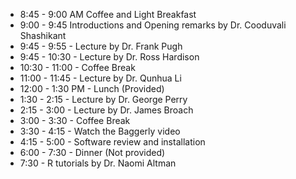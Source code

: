 * 8:45 - 9:00 AM Coffee and Light Breakfast
* 9:00 - 9:45 Introductions and Opening remarks by Dr. Cooduvali Shashikant
* 9:45 - 9:55 - Lecture by Dr. Frank Pugh
* 9:45 - 10:30 - Lecture by Dr. Ross Hardison
* 10:30 - 11:00 - Coffee Break
* 11:00 - 11:45 - Lecture by Dr. Qunhua Li
* 12:00 - 1:30 PM - Lunch (Provided)
* 1:30 - 2:15 - Lecture by Dr. George Perry
* 2:15 - 3:00 - Lecture by Dr. James Broach
* 3:00 - 3:30 - Coffee Break
* 3:30 - 4:15 - Watch the Baggerly video
* 4:15 - 5:00 - Software review and installation
* 6:00 - 7:30 - Dinner (Not provided)
* 7:30 - R tutorials by Dr. Naomi Altman



